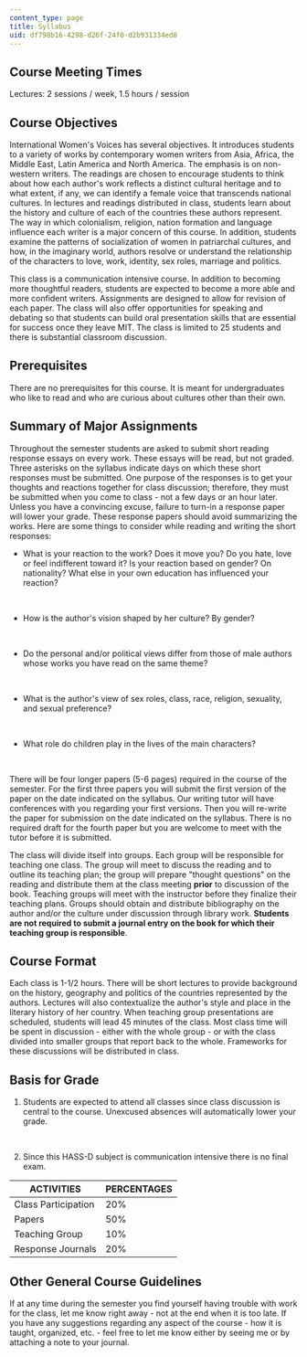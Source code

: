 ```yaml
---
content_type: page
title: Syllabus
uid: df798b16-4298-d26f-24f0-d2b931334ed8
---
```


Course Meeting Times
--------------------

Lectures: 2 sessions / week, 1.5 hours / session

Course Objectives
-----------------

International Women's Voices has several objectives. It introduces students to a variety of works by contemporary women writers from Asia, Africa, the Middle East, Latin America and North America. The emphasis is on non-western writers. The readings are chosen to encourage students to think about how each author's work reflects a distinct cultural heritage and to what extent, if any, we can identify a female voice that transcends national cultures. In lectures and readings distributed in class, students learn about the history and culture of each of the countries these authors represent. The way in which colonialism, religion, nation formation and language influence each writer is a major concern of this course. In addition, students examine the patterns of socialization of women in patriarchal cultures, and how, in the imaginary world, authors resolve or understand the relationship of the characters to love, work, identity, sex roles, marriage and politics.

This class is a communication intensive course. In addition to becoming more thoughtful readers, students are expected to become a more able and more confident writers. Assignments are designed to allow for revision of each paper. The class will also offer opportunities for speaking and debating so that students can build oral presentation skills that are essential for success once they leave MIT. The class is limited to 25 students and there is substantial classroom discussion.

Prerequisites
-------------

There are no prerequisites for this course. It is meant for undergraduates who like to read and who are curious about cultures other than their own.

Summary of Major Assignments
----------------------------

Throughout the semester students are asked to submit short reading response essays on every work. These essays will be read, but not graded. Three asterisks on the syllabus indicate days on which these short responses must be submitted. One purpose of the responses is to get your thoughts and reactions together for class discussion; therefore, they must be submitted when you come to class - not a few days or an hour later. Unless you have a convincing excuse, failure to turn-in a response paper will lower your grade. These response papers should avoid summarizing the works. Here are some things to consider while reading and writing the short responses:

*   What is your reaction to the work? Does it move you? Do you hate, love or feel indifferent toward it? Is your reaction based on gender? On nationality? What else in your own education has influenced your reaction?  
      
     
*   How is the author's vision shaped by her culture? By gender?  
      
     
*   Do the personal and/or political views differ from those of male authors whose works you have read on the same theme?  
      
     
*   What is the author's view of sex roles, class, race, religion, sexuality, and sexual preference?  
      
     
*   What role do children play in the lives of the main characters?  
      
     

There will be four longer papers (5-6 pages) required in the course of the semester. For the first three papers you will submit the first version of the paper on the date indicated on the syllabus. Our writing tutor will have conferences with you regarding your first versions. Then you will re-write the paper for submission on the date indicated on the syllabus. There is no required draft for the fourth paper but you are welcome to meet with the tutor before it is submitted.

The class will divide itself into groups. Each group will be responsible for teaching one class. The group will meet to discuss the reading and to outline its teaching plan; the group will prepare "thought questions" on the reading and distribute them at the class meeting **prior** to discussion of the book. Teaching groups will meet with the instructor before they finalize their teaching plans. Groups should obtain and distribute bibliography on the author and/or the culture under discussion through library work. **Students are not required to submit a journal entry on the book for which their teaching group is responsible**.

Course Format
-------------

Each class is 1-1/2 hours. There will be short lectures to provide background on the history, geography and politics of the countries represented by the authors. Lectures will also contextualize the author's style and place in the literary history of her country. When teaching group presentations are scheduled, students will lead 45 minutes of the class. Most class time will be spent in discussion - either with the whole group - or with the class divided into smaller groups that report back to the whole. Frameworks for these discussions will be distributed in class.

Basis for Grade
---------------

1.  Students are expected to attend all classes since class discussion is central to the course. Unexcused absences will automatically lower your grade.  
      
     
2.  Since this HASS-D subject is communication intensive there is no final exam.

| ACTIVITIES | PERCENTAGES |
| --- | --- |
| Class Participation | 20% |
| Papers | 50% |
| Teaching Group | 10% |
| Response Journals | 20% 

Other General Course Guidelines
-------------------------------

If at any time during the semester you find yourself having trouble with work for the class, let me know right away - not at the end when it is too late. If you have any suggestions regarding any aspect of the course - how it is taught, organized, etc. - feel free to let me know either by seeing me or by attaching a note to your journal.